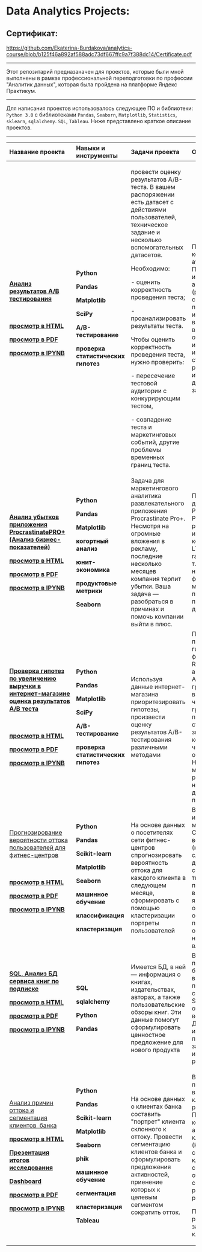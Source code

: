 # Data Analytics Projects:

## Сертификат:

https://github.com/Ekaterina-Burdakova/analytics-course/blob/b125f46a892af588adc73df667ffc9a7f388dc14/Certificate.pdf

____

Этот репозитарий предназаначен для проектов, которые были мной выполнены в рамках профессиональной переподготовки
по профессии "Аналитик данных", которая была пройдена на платформе Яндекс Практикум.

____


Для написания проектов использовалось следующее ПО и библиотеки: ```Python 3.0``` c библиотеками ``` Pandas ```, ```Seaborn```, ```Matplotlib```, ```Statistics```,  ```sklearn```, ```sqlalchemy```. ```SQL```, ```Tableau```. 
Ниже представлено краткое описание проектов.


____
|Название проекта|Навыки и инструменты|Задачи проекта|Описание проекта|Ключевые слова|
| :- | :- | :- | :- | :- |
|<p>[**Анализ результатов А/B тестирования**](https://github.com/Ekaterina-Burdakova/analytics-course/tree/master/Analysis%20of%20AB%20testing%20results)</p><p> </p><p>[**просмотр в HTML**](https://htmlpreview.github.io/?https://github.com/Ekaterina-Burdakova/analytics-course/blob/master/Analysis%20of%20AB%20testing%20results/Analysis%20of%20AB%20testing%20results.html)</p><p>[**просмотр в PDF**](https://github.com/Ekaterina-Burdakova/analytics-course/blob/master/Analysis%20of%20AB%20testing%20results/Analysis%20of%20AB%20testing%20results.pdf)</p><p>[**просмотр в IPYNB**](https://github.com/Ekaterina-Burdakova/analytics-course/blob/master/Analysis%20of%20AB%20testing%20results/Analysis%20of%20AB%20testing%20results.ipynb)</p>|<p>**Python**</p><p>**Pandas**</p><p>**Matplotlib**</p><p>**SciPy**</p><p>**A/B-тестирование**</p><p>**проверка статистических гипотез**</p>|<p>провести оценку результатов A/B-теста. В вашем распоряжении есть датасет с действиями пользователей, техническое задание и несколько вспомогательных датасетов.</p><p>Необходимо:</p><p>- оценить корректность проведения теста;</p><p>- проанализировать результаты теста.</p><p>Чтобы оценить корректность проведения теста, нужно проверить:</p><p>- пересечение тестовой аудитории с конкурирующим тестом,</p><p>- совпадение теста и маркетинговых событий, другие проблемы временных границ теста.</p>|Проведена проверка корректности ТЗ и аудитории теста. Проведен исследовательский анализ данных (распределение событий по дням, по пользователям, изменение конверсии в воронке). Выполнена визуализация отностельного изменения конверсии и проведена проверка статистической разницы долей. По итогам исследования даны рекомендации заказчику.|A/B-тест, статистический тест, продуктовый аналитик, product analyst, аналитик продукта, product data analyst|
|<p>[**Анализ убытков приложения ProcrastinatePRO+ (Анализ бизнес-показателей)**](https://github.com/Ekaterina-Burdakova/analytics-course/tree/master/Analysis%20of%20business%20indicators)</p><p>[**просмотр в HTML**](https://htmlpreview.github.io/?https://github.com/Ekaterina-Burdakova/analytics-course/blob/master/Analysis%20of%20business%20indicators/Analysis%20of%20business%20indicators.html)</p><p>[**просмотр в PDF**](https://github.com/Ekaterina-Burdakova/analytics-course/blob/master/Analysis%20of%20business%20indicators/Analysis%20of%20business%20indicators.pdf)</p><p>[**просмотр в IPYNB**](https://github.com/Ekaterina-Burdakova/analytics-course/blob/master/Analysis%20of%20business%20indicators/Analysis%20of%20business%20indicators.ipynb)</p>|<p>**Python**</p><p>**Pandas**</p><p>**Matplotlib**</p><p>**когортный анализ**</p><p>**юнит-экономика**</p><p>**продуктовые метрики**</p><p>**Seaborn**</p>|Задача для маркетингового аналитика развлекательного приложения Procrastinate Pro+. Несмотря на огромные вложения в рекламу, последние несколько месяцев компания терпит убытки. Ваша задача — разобраться в причинах и помочь компании выйти в плюс.|Проведен анализ данных от ProcrastinatePRO+. Рассчитаны различные метрики, использован когортный анализ: LTV, CAC, Retention rate, DAU, WAU, MAU и т.д. Использованы уже написанные ранее функции расчёта метрик. Сделаны правильные выводы по полученным данным.|<p>обработка данных, статистический тест, LTV, CAC, когортный анализ</p><p>маркетолог аналитик, marketing analyst, маркетинговый аналитик, веб-аналитик, web-analyst, продуктовый аналитик, product analyst</p>|
|<p>[**Проверка гипотез по увеличению выручки в интернет-магазине оценка результатов A/B теста**](https://github.com/Ekaterina-Burdakova/analytics-course/tree/master/Business%20Decision%20Making)</p><p> </p><p>[**просмотр в HTML**](https://htmlpreview.github.io/?https://github.com/Ekaterina-Burdakova/analytics-course/blob/master/Business%20Decision%20Making/Business%20Decision%20Making.html)</p><p>[**просмотр в PDF**](https://github.com/Ekaterina-Burdakova/analytics-course/blob/master/Business%20Decision%20Making/Business%20Decision%20Making.pdf)</p><p>[**просмотр в IPYNB**](https://github.com/Ekaterina-Burdakova/analytics-course/blob/master/Business%20Decision%20Making/Business%20Decision%20Making.ipynb)</p>|<p>**Python**</p><p>**Pandas**</p><p>**Matplotlib**</p><p>**SciPy**</p><p>**A/B-тестирование**</p><p>**проверка статистических гипотез**</p>|Используя данные интернет-магазина приоритезировать гипотезы, произвести оценку результатов A/B-тестирования различными методами|Проведена приоритизация гипотез по фреймворкам ICE и RICE. Затем провел анализ результатов A/B-теста, построил графики кумулятивной выручки, среднего чека, конверсии по группам, а затем посчитал статистическую значимость различий конверсий и средних чеков по сырым и очищенным данным. На основании анализа мной было принято решение о нецелесообразности дальнейшего проведения теста.|<p>A/B-тест, статистический тест, фреймворк, RICE, ICE</p><p>продуктовый аналитик, product analyst, аналитик продукта, product data analyst</p>|
|<p>[Прогнозирование вероятности оттока пользователей для фитнес-центров](https://github.com/Ekaterina-Burdakova/analytics-course/tree/master/Machine%20learning)</p><p> </p><p>[**просмотр в HTML**](https://htmlpreview.github.io/?https://github.com/Ekaterina-Burdakova/analytics-course/blob/master/Machine%20learning/Machine%20learning.html)</p><p>[**просмотр в PDF**](https://github.com/Ekaterina-Burdakova/analytics-course/blob/master/Machine%20learning/Machine%20learning.pdf)</p><p>[**просмотр в IPYNB**](https://github.com/Ekaterina-Burdakova/analytics-course/blob/master/Machine%20learning/Machine%20learning.ipynb)</p><p> </p>|<p>**Python**</p><p>**Pandas**</p><p>**Scikit-learn**</p><p>**Matplotlib**</p><p>**Seaborn**</p><p>**машинное обучение**</p><p>**классификация**</p><p>**кластеризация**</p>|На основе данных о посетителях сети фитнес-центров спрогнозировать вероятность оттока для каждого клиента в следующем месяце, сформировать с помощью кластеризации портреты пользователей|В данном проекте использовано машинное обучение. Спрогнозирована вероятность оттока (на уровне следующего месяца) для каждого клиента; сформированы типичные портреты пользователей: выделены наиболее яркие группы, охарактеризованы их основные свойства; проанализированы основные признаки, наиболее сильно влияющие на отток.|<p>data analyst, аналитик данных, data scientist,</p><p>KMeans, Machine Learning, дендрограмма, RandomForestClassifier, LogisticRegression</p><p> </p>|
|<p>[**SQL. Анализ БД сервиса книг по подписке**](https://github.com/Ekaterina-Burdakova/analytics-course/tree/master/SQL)</p><p>[**просмотр в HTML**](https://htmlpreview.github.io/?https://github.com/Ekaterina-Burdakova/analytics-course/blob/master/SQL/sql.html)</p><p>[**просмотр в PDF**](https://github.com/Ekaterina-Burdakova/analytics-course/blob/master/SQL/sql.pdf)</p><p>[**просмотр в IPYNB**](https://github.com/Ekaterina-Burdakova/analytics-course/blob/master/SQL/sql.ipynb)</p><p> </p>|<p>**SQL**</p><p>**sqlalchemy**</p><p>**Python**</p><p>**Pandas**</p>|Имеется БД, в ней — информация о книгах, издательствах, авторах, а также пользовательские обзоры книг. Эти данные помогут сформулировать ценностное предложение для нового продукта|В данном проекте с помощью библиотеки sqlalchemy выполнено подключение к БД, созданы и обработаны SQL запросы отвечающие на вопросы заказчика. Для отображания информации полученной из запросов к БД используется python pandas |data analyst, аналитик данных, data scientist, SQL, sqlalchemy|
|<p>[Анализ причин оттока и сегментация клиентов  банка](https://github.com/Ekaterina-Burdakova/analytics-course/tree/master/Segmentation)</p><p>[**просмотр в HTML**](https://htmlpreview.github.io/?https://github.com/Ekaterina-Burdakova/analytics-course/blob/master/Segmentation/Segmentation.html)</p><p>[**Презентация итогов исследования**](https://github.com/Ekaterina-Burdakova/analytics-course/blob/master/Segmentation/%D0%9F%D1%80%D0%B5%D0%B7%D0%B5%D0%BD%D1%82%D0%B0%D1%86%D0%B8%D1%8F.pdf)</p><p>[**Dashboard**](https://public.tableau.com/app/profile/kate3282/viz/_16578862411790/Dashboard1?publish=yes)</p><p>[**просмотр в PDF**](https://github.com/Ekaterina-Burdakova/analytics-course/blob/master/Segmentation/Segmentation.pdf)</p><p>[**просмотр в IPYNB**](https://github.com/Ekaterina-Burdakova/analytics-course/blob/master/Segmentation/Segmentation.ipynb)</p>|<p>**Python**</p><p>**Pandas**</p><p>**Scikit-learn**</p><p>**Matplotlib**</p><p>**Seaborn**</p><p>**phik**</p><p>**машинное обучение**</p><p>**сегментация**</p><p>**кластеризация**</p><p>**Tableau**</p>|На основе данных о клиентах банка составить "портрет" клиента склонного к оттоку. Провести сегментацию клиентов банка и сформулировать предложения активностей, приенение которых к целевым сегментом  сократить отток. |<p>В данном проекте постороены и визулизированы ключевые метрики в разрезе оттока. Проведен корреляционный анализ, проведена кластризация (KMeams) и сегментация клиентов. Выделены сегменты склонные к оттоку, сформулированы рекомендации по работе с ними.</p><p>Построен дашбоард с распределение заработной платы клиентов</p>|<p>data analyst, аналитик данных, data scientist,</p><p>KMeans, Machine Learning, дендрограмма,</p><p>Сегментация</p><p>BI, Tableau</p>|






